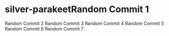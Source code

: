# silver-parakeetRandom Commit 1
Random Commit 2
Random Commit 3
Random Commit 4
Random Commit 5
Random Commit 6
Random Commit 7
